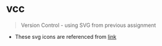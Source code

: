 # vcc

> Version Control - using SVG from previous assignment 

* These svg icons are referenced from [link](http://i6.cims.nyu.edu/~clx205/drawing/svg/index.html)



